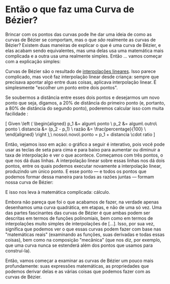 # Então o que faz uma Curva de Bézier?

Brincar com os pontos das curvas pode lhe dar uma ideia de como as curvas de Bézier se comportam, mas o que *são* realmente as curvas de Bézier? Existem duas maneiras de explicar o que é uma curva de Bézier, e elas acabam sendo equivalentes, mas uma delas usa uma matemática mais complicada e a outra usa uma realmente simples. Então ... vamos começar com a explicação simples:

Curvas de Bézier são o resultado de [interpolações lineares](https://en.wikipedia.org/wiki/Linear_interpolation). Isso parece complicado, mas você faz interpolação linear desde criança: sempre que precisava apontar algo entre duas coisas, aplicava interpolação linear. É simplesmente "escolher um ponto entre dois pontos".

Se soubermos a distância entre esses dois pontos e desejarmos um novo ponto que seja, digamos, a 20% de distância do primeiro ponto (e, portanto, a 80% de distância do segundo ponto), poderemos calcular isso com muita facilidade :

\[
Given \left (
  \begin{aligned}
    p_1 &= algum\ ponto \\
    p_2 &= algum\ outro\ ponto \\
    distancia &= (p_2 - p_1) \\
    razão &= \frac{percentage}{100} \\
  \end{aligned}
\right ),\ nosso\ novo\ ponto = p_1 + distancia \cdot ratio
\]

Então, vejamos isso em ação: o gráfico a seguir é interativo, pois você pode usar as teclas de seta para cima e para baixo para aumentar ou diminuir a taxa de interpolação e ver o que acontece. Começamos com três pontos, o que nos dá duas linhas. A interpolação linear sobre essas linhas nos dá dois pontos, entre os quais podemos executar novamente a interpolação linear, produzindo um único ponto. E esse ponto — e todos os pontos que podemos formar dessa maneira para todas as razões juntas — formam nossa curva de Bézier:

<Graphic title="Interpolação linear levando a curvas de Bézier" setup={this.setup} draw={this.draw} onKeyDown={this.onKeyDown}/>

E isso nos leva à matemática complicada: cálculo.

Embora não pareça que foi o que acabamos de fazer, na verdade apenas desenhamos uma curva quadrática, em etapas, e não de uma só vez. Uma das partes fascinantes das curvas de Bézier é que ambas podem ser descritas em termos de funções polinomiais, bem como em termos de interpolações muito simples de interpolações de [...]. Isso, por sua vez, significa que podemos ver o que essas curvas podem fazer com base nas "matemáticas reais" (examinando as funções, suas derivadas e todas essas coisas), bem como na composição "mecânica" (que nos diz, por exemplo, que uma curva nunca se estenderá além dos pontos que usamos para construí-la).

Então, vamos começar a examinar as curvas de Bézier um pouco mais profundamente: suas expressões matemáticas, as propriedades que podemos derivar delas e as várias coisas que podemos fazer com as curvas de Bézier.